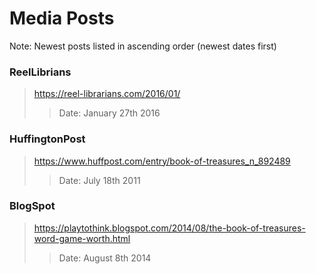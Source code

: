# Media Posts

Note: Newest posts listed in ascending order (newest dates first)

### ReelLibrians
> https://reel-librarians.com/2016/01/
>> Date: January 27th 2016

### HuffingtonPost
> https://www.huffpost.com/entry/book-of-treasures_n_892489
>> Date: July 18th 2011

### BlogSpot
> https://playtothink.blogspot.com/2014/08/the-book-of-treasures-word-game-worth.html
>> Date: August 8th 2014
